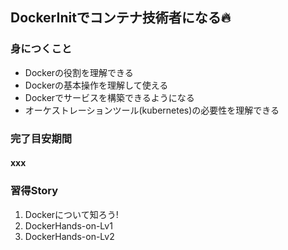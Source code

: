 ## DockerInitでコンテナ技術者になる🔥
### 身につくこと
- Dockerの役割を理解できる
- Dockerの基本操作を理解して使える
- Dockerでサービスを構築できるようになる
- オーケストレーションツール(kubernetes)の必要性を理解できる
### 完了目安期間
#### xxx 
### 習得Story
1. Dockerについて知ろう!
1. DockerHands-on-Lv1
1. DockerHands-on-Lv2
